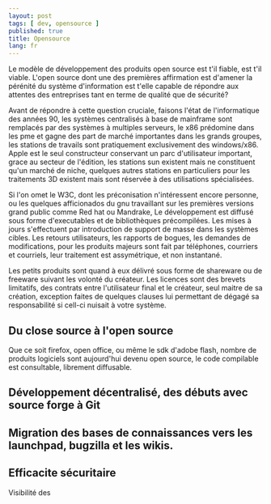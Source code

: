```yaml
---
layout: post
tags: [ dev, opensource ]
published: true
title: Opensource
lang: fr
---
```


Le modèle de développement des produits open source est t'il fiable, est t'il viable. L'open source dont une des premières affirmation est d'amener la pérénité du système d'information est t'elle capable de répondre aux attentes des entreprises tant en terme de qualité que de sécurité?

Avant de répondre à cette question cruciale, faisons l'état de l'informatique des années 90, les systèmes centralisés à base de mainframe sont remplacés par des systèmes à multiples serveurs, le x86 prédomine dans les pme et gagne des part de marché importantes dans les grands groupes, les stations de travails sont pratiquement exclusivement des windows/x86. Apple est le seul constructeur conservant un parc d'utilisateur important, grace au secteur de l'édition, les stations sun existent mais ne constituent qu'un marché de niche, quelques autres stations en particuliers pour les traitements 3D existent mais sont réservée à des utilisations spécialisées.

Si l'on omet le W3C, dont les préconisation n'intéressent encore personne, ou les quelques afficionados du gnu travaillant sur les premières versions grand public comme Red hat ou Mandrake, Le développement est diffusé sous forme d'executables et de bibliothèques précompilées. Les mises à jours s'effectuent par introduction de support de masse dans les systèmes cibles. Les retours utilisateurs, les rapports de bogues, les demandes de modifications, pour les produits majeurs sont fait par téléphones, courriers et courriels, leur traitement est assymétrique, et non instantané.

Les petits produits sont quand à eux délivré sous forme de shareware ou de freeware suivant les volonté du créateur. Les licences sont des brevets limitatifs, des contrats entre l'utilisateur final et le créateur, seul maitre de sa création, exception faites de quelques clauses lui permettant de dégagé sa responsabilité si cell-ci nuisait à votre système.

Du close source à l'open source
------------------------------------------

Que ce soit firefox, open office, ou même le sdk d'adobe flash, nombre de produits logiciels sont aujourd'hui devenu open source, le code compilable est consultable, librement diffusable. 

Développement décentralisé, des débuts avec source forge à Git
-------------------------------------------------------------------------------------




Migration des bases de connaissances vers les launchpad, bugzilla et les wikis.
--------------------------------------------------------------------------------------------------------


Efficacite sécuritaire
---------------------------

Visibilité des 
